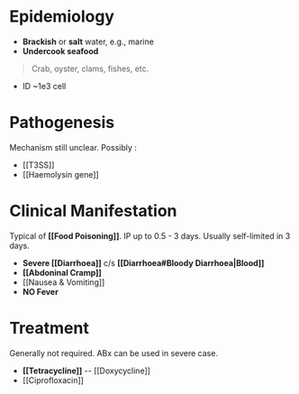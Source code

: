# Epidemiology
- **Brackish** or **salt** water, e.g., marine
- **Undercook seafood**
> Crab, oyster, clams, fishes, etc.
- ID ~1e3 cell

# Pathogenesis
Mechanism still unclear. Possibly :
- [[T3SS]]
- [[Haemolysin gene]] 

# Clinical Manifestation
Typical of **[[Food Poisoning]]**. IP up to 0.5 - 3 days. Usually self-limited in 3 days.
- **Severe [[Diarrhoea]]** c/s **[[Diarrhoea#Bloody Diarrhoea|Blood]]**
- **[[Abdoninal Cramp]]**
- [[Nausea & Vomiting]]
- **NO Fever**

# Treatment
Generally not required. ABx can be used in severe case.
- **[[Tetracycline]]** -- [[Doxycycline]]
- [[Ciprofloxacin]]